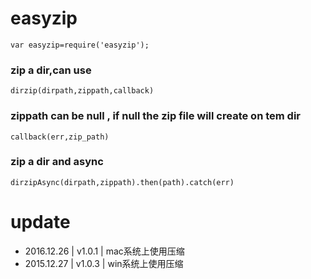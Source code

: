 # easyzip

```var easyzip=require('easyzip');```

### zip a dir,can use

```dirzip(dirpath,zippath,callback)```

### zippath can be null , if null the zip file will create on tem dir

```callback(err,zip_path)```

### zip a dir and async

```dirzipAsync(dirpath,zippath).then(path).catch(err)```


# update

- 2016.12.26 | v1.0.1 | mac系统上使用压缩
- 2015.12.27 | v1.0.3 | win系统上使用压缩